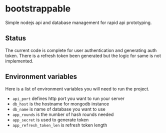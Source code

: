 # bootstrappable

Simple nodejs api and database management for rapid api prototyping.

## Status

The current code is complete for user authentication and generating auth token.
There is a refresh token been generated but the logic for same is not implemented.

## Environment variables

Here is a list of environment variables you will need to run the project.

* `api_port` defines http port you want to run your server
* `db_host` is the hostname for mongodb instance
* `db_name` is name of database you want to use
* `app_rounds` is the number of hash rounds needed
* `app_secret` is used to generate token
* `app_refresh_token_len` is refresh token length
